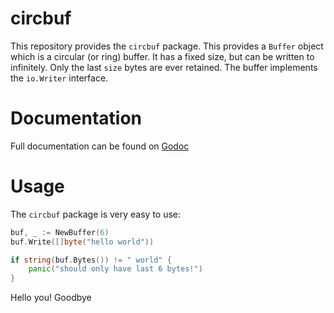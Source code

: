 circbuf
=======

This repository provides the `circbuf` package. This provides a `Buffer` object
which is a circular (or ring) buffer. It has a fixed size, but can be written
to infinitely. Only the last `size` bytes are ever retained. The buffer implements
the `io.Writer` interface.

Documentation
=============

Full documentation can be found on [Godoc](http://godoc.org/github.com/armon/circbuf)

Usage
=====

The `circbuf` package is very easy to use:

```go
buf, _ := NewBuffer(6)
buf.Write([]byte("hello world"))

if string(buf.Bytes()) != " world" {
    panic("should only have last 6 bytes!")
}

```

Hello you!
Goodbye
